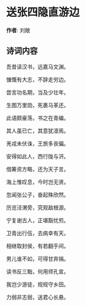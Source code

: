 # 送张四隐直游边

**作者**: 刘敞

## 诗词内容

吾昔读汉书，远嘉马文渊。

慷慨有大志，不辞走穷边。

尝言功名期，当及少壮年。

生图万里勋，死裹马革还。

此语颇豪荡，书之在青编。

其人虽已亡，其意犹凛焉。

羌戎未伏诛，王旅多丧偏。

安得如此人，西行陇与汧。

借筹资方略，还为天子言。

海上惟叹息，今时岂无贤。

忽闻张公子，奋起殊欣然。

历览泾渭旁，究观敌根源。

宁复谢古人，正堪豁忧煎。

卫青出行伍，去病幸有天。

相继取封侯，有若翻手间。

男儿谁不如，可得甘弃捐。

读书反三黜，何用师孔宣。

我岂少游徒，规规守乡田。

力弱非志弱，送君心长悬。


